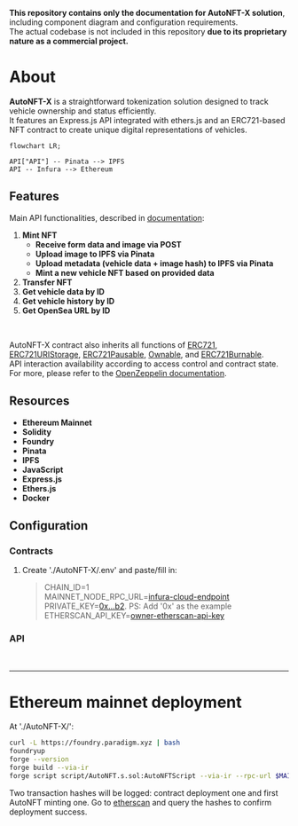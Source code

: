 **This repository contains only the documentation for AutoNFT-X solution**, including component diagram and configuration requirements. <br>The actual codebase is not included in this repository **due to its proprietary nature as a commercial project.**

# About

**AutoNFT-X** is a straightforward tokenization solution designed to track vehicle ownership and status efficiently.<br>It features an Express.js API integrated with ethers.js and an ERC721-based NFT contract to create unique digital representations of vehicles.

```mermaid
flowchart LR;

API["API"] -- Pinata --> IPFS
API -- Infura --> Ethereum
```

## Features

Main API functionalities, described in [documentation]():

1. **Mint NFT**
   - **Receive form data and image via POST**
   - **Upload image to IPFS via Pinata**
   - **Upload metadata (vehicle data + image hash) to IPFS via Pinata**
   - **Mint a new vehicle NFT based on provided data**
2. **Transfer NFT**
3. **Get vehicle data by ID**
4. **Get vehicle history by ID**
5. **Get OpenSea URL by ID**

<br>

AutoNFT-X contract also inherits all functions of [ERC721](https://github.com/OpenZeppelin/openzeppelin-contracts/blob/master/contracts/token/ERC721/ERC721.sol), [ERC721URIStorage](https://github.com/OpenZeppelin/openzeppelin-contracts/blob/master/contracts/token/ERC721/extensions/ERC721URIStorage.sol), [ERC721Pausable](https://github.com/OpenZeppelin/openzeppelin-contracts/blob/master/contracts/token/ERC721/extensions/ERC721Pausable.sol), [Ownable](https://github.com/OpenZeppelin/openzeppelin-contracts/blob/master/contracts/access/Ownable.sol), and [ERC721Burnable](https://github.com/OpenZeppelin/openzeppelin-contracts/blob/master/contracts/token/ERC721/extensions/ERC721Burnable.sol). <br>API interaction availability according to access control and contract state. For more, please refer to the [OpenZeppelin documentation](https://docs.openzeppelin.com/contracts/4.x/).

## Resources

- **Ethereum Mainnet**
- **Solidity**
- **Foundry**
- **Pinata**
- **IPFS**
- **JavaScript**
- **Express.js**
- **Ethers.js**
- **Docker**<br>

## Configuration

### Contracts

1. Create './AutoNFT-X/.env' and paste/fill in:

   > CHAIN_ID=1<br>
   > MAINNET_NODE_RPC_URL=[infura-cloud-endpoint](https://docs.infura.io/api/network-endpoints)<br>
   > PRIVATE_KEY=[0x...b2](https://support.metamask.io/pt-br/managing-my-wallet/secret-recovery-phrase-and-private-keys/how-to-export-an-accounts-private-key/). PS: Add '0x' as the example<br>
   > ETHERSCAN_API_KEY=[owner-etherscan-api-key](https://docs.etherscan.io/getting-started/viewing-api-usage-statistics)<br>

### API

<br>

---

# Ethereum mainnet deployment

At './AutoNFT-X/':

```bash
curl -L https://foundry.paradigm.xyz | bash
foundryup
forge --version
forge build --via-ir
forge script script/AutoNFT.s.sol:AutoNFTScript --via-ir --rpc-url $MAINNET_NODE_RPC_URL --broadcast --verify
```

Two transaction hashes will be logged: contract deployment one and first AutoNFT minting one. Go to [etherscan](https://etherscan.io/) and query the hashes to confirm deployment success.
